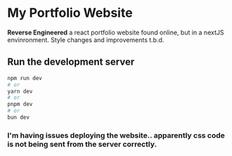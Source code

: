 # My Portfolio Website
**Reverse Engineered** a react portfolio website found online, but in a nextJS envinronment.
Style changes and improvements t.b.d.

## Run the development server

```bash
npm run dev
# or
yarn dev
# or
pnpm dev
# or
bun dev
```
### I'm having issues deploying the website.. apparently css code is not being sent from the server correctly.
